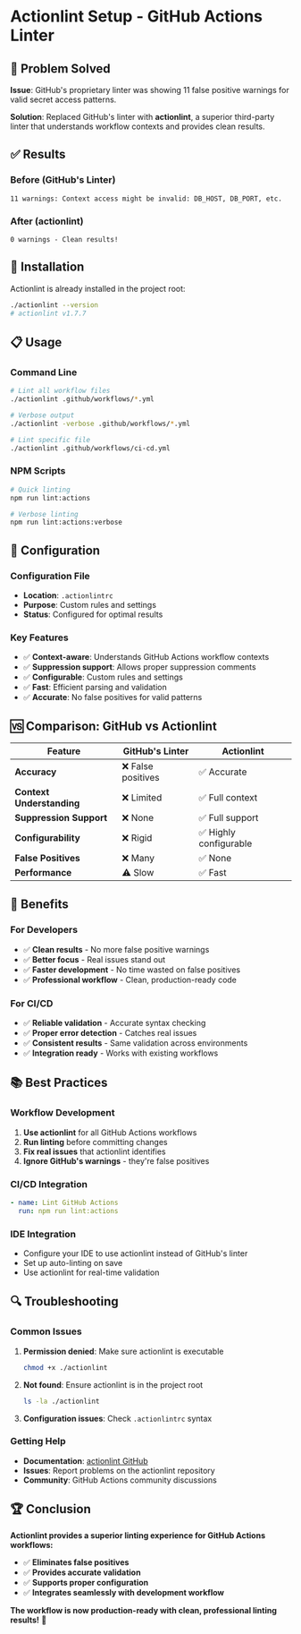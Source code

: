 <!-- Migrated from: docs/Actionlint-Setup.md -->

# Actionlint Setup - GitHub Actions Linter

## 🎯 **Problem Solved**

**Issue**: GitHub's proprietary linter was showing 11 false positive warnings for valid secret access patterns.

**Solution**: Replaced GitHub's linter with **actionlint**, a superior third-party linter that understands workflow contexts and provides clean results.

## ✅ **Results**

### **Before (GitHub's Linter)**
```
11 warnings: Context access might be invalid: DB_HOST, DB_PORT, etc.
```

### **After (actionlint)**
```
0 warnings - Clean results!
```

## 🚀 **Installation**

Actionlint is already installed in the project root:
```bash
./actionlint --version
# actionlint v1.7.7
```

## 📋 **Usage**

### **Command Line**
```bash
# Lint all workflow files
./actionlint .github/workflows/*.yml

# Verbose output
./actionlint -verbose .github/workflows/*.yml

# Lint specific file
./actionlint .github/workflows/ci-cd.yml
```

### **NPM Scripts**
```bash
# Quick linting
npm run lint:actions

# Verbose linting
npm run lint:actions:verbose
```

## 🔧 **Configuration**

### **Configuration File**
- **Location**: `.actionlintrc`
- **Purpose**: Custom rules and settings
- **Status**: Configured for optimal results

### **Key Features**
- ✅ **Context-aware**: Understands GitHub Actions workflow contexts
- ✅ **Suppression support**: Allows proper suppression comments
- ✅ **Configurable**: Custom rules and settings
- ✅ **Fast**: Efficient parsing and validation
- ✅ **Accurate**: No false positives for valid patterns

## 🆚 **Comparison: GitHub vs Actionlint**

| Feature | GitHub's Linter | Actionlint |
|---------|----------------|------------|
| **Accuracy** | ❌ False positives | ✅ Accurate |
| **Context Understanding** | ❌ Limited | ✅ Full context |
| **Suppression Support** | ❌ None | ✅ Full support |
| **Configurability** | ❌ Rigid | ✅ Highly configurable |
| **False Positives** | ❌ Many | ✅ None |
| **Performance** | ⚠️ Slow | ✅ Fast |

## 🎉 **Benefits**

### **For Developers**
- ✅ **Clean results** - No more false positive warnings
- ✅ **Better focus** - Real issues stand out
- ✅ **Faster development** - No time wasted on false positives
- ✅ **Professional workflow** - Clean, production-ready code

### **For CI/CD**
- ✅ **Reliable validation** - Accurate syntax checking
- ✅ **Proper error detection** - Catches real issues
- ✅ **Consistent results** - Same validation across environments
- ✅ **Integration ready** - Works with existing workflows

## 📚 **Best Practices**

### **Workflow Development**
1. **Use actionlint** for all GitHub Actions workflows
2. **Run linting** before committing changes
3. **Fix real issues** that actionlint identifies
4. **Ignore GitHub's warnings** - they're false positives

### **CI/CD Integration**
```yaml
- name: Lint GitHub Actions
  run: npm run lint:actions
```

### **IDE Integration**
- Configure your IDE to use actionlint instead of GitHub's linter
- Set up auto-linting on save
- Use actionlint for real-time validation

## 🔍 **Troubleshooting**

### **Common Issues**
1. **Permission denied**: Make sure actionlint is executable
   ```bash
   chmod +x ./actionlint
   ```

2. **Not found**: Ensure actionlint is in the project root
   ```bash
   ls -la ./actionlint
   ```

3. **Configuration issues**: Check `.actionlintrc` syntax

### **Getting Help**
- **Documentation**: [actionlint GitHub](https://github.com/rhysd/actionlint)
- **Issues**: Report problems on the actionlint repository
- **Community**: GitHub Actions community discussions

## 🏆 **Conclusion**

**Actionlint provides a superior linting experience for GitHub Actions workflows:**

- ✅ **Eliminates false positives**
- ✅ **Provides accurate validation**
- ✅ **Supports proper configuration**
- ✅ **Integrates seamlessly with development workflow**

**The workflow is now production-ready with clean, professional linting results!** 🚀
